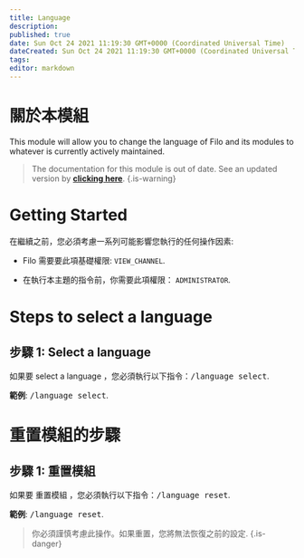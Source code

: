 ```yaml
---
title: Language
description:
published: true
date: Sun Oct 24 2021 11:19:30 GMT+0000 (Coordinated Universal Time)
dateCreated: Sun Oct 24 2021 11:19:30 GMT+0000 (Coordinated Universal Time)
tags:
editor: markdown
---
```


# 關於本模組

This module will allow you to change the language of Filo and its modules to whatever is currently actively maintained.

> The documentation for this module is out of date. See an updated version by **[clicking here](https://wiki-canary.filobot.xyz/modules/language)**.
> {.is-warning}

# Getting Started

在繼續之前，您必須考慮一系列可能影響您執行的任何操作因素:

- Filo 需要要此項基礎權限: ``VIEW_CHANNEL``.

- 在執行本主題的指令前，你需要此項權限： ``ADMINISTRATOR``.

# Steps to select a language

## **步驟 1**: Select a language

如果要 select a language ，您必須執行以下指令：<kbd>/language select</kbd>.

**範例**: <kbd>/language select</kbd>.

# 重置模組的步驟

## **步驟 1**: 重置模組

如果要 重置模組 ，您必須執行以下指令：<kbd>/language reset</kbd>.

**範例**: <kbd>/language reset</kbd>.

> 你必須謹慎考慮此操作。如果重置，您將無法恢復之前的設定.
{.is-danger}
